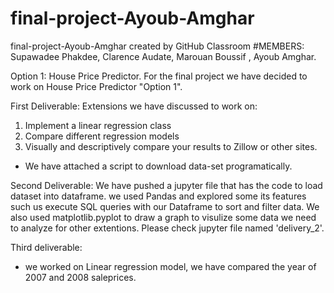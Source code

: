 # final-project-Ayoub-Amghar
final-project-Ayoub-Amghar created by GitHub Classroom
#MEMBERS: Supawadee Phakdee, Clarence Audate, Marouan Boussif , Ayoub Amghar.


Option 1: House Price Predictor.
For the final project we have decided to work on House Price Predictor "Option 1".

First Deliverable: 
Extensions we have discussed to work on:
1. Implement a linear regression class 
2. Compare different regression models
3. Visually and descriptively compare your results to Zillow or other sites.
* We have attached a script to download data-set programatically.

Second Deliverable:
We have pushed a jupyter file that has the code to load dataset into dataframe. we used Pandas and explored some its features such us execute SQL queries with our Dataframe to sort and filter data. We also used matplotlib.pyplot to draw a graph to visulize some data we need to analyze for other extentions. Please check jupyter file named 'delivery_2'.

Third deliverable:

- we worked on Linear regression model, we have compared the year of 2007 and 2008 saleprices.
